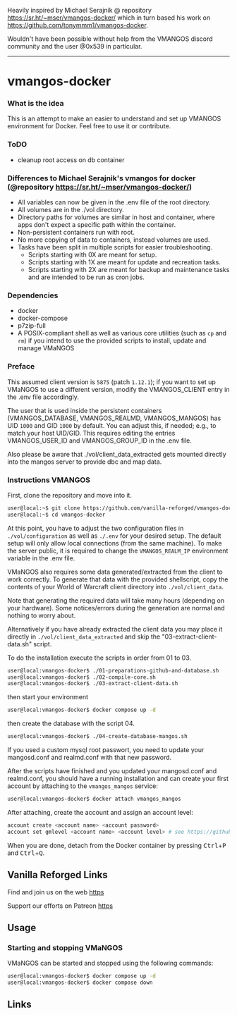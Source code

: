 Heavily inspired by Michael Serajnik @ repository https://sr.ht/~mser/vmangos-docker/ which in turn based his work on https://github.com/tonymmm1/vmangos-docker.

Wouldn't have been possible without help from the VMANGOS discord community and the user @0x539 in particular.

---

# vmangos-docker

### What is the idea

This is an attempt to make an easier to understand and set up VMANGOS environment for Docker.
Feel free to use it or contribute.

### ToDO

- cleanup root access on db container

### Differences to Michael Serajnik's vmangos for docker (@repository https://sr.ht/~mser/vmangos-docker/)

- All variables can now be given in the .env file of the root directory.
- All volumes are in the ./vol directory.
- Directory paths for volumes are similar in host and container, where apps don't expect a specific path within the container.
- Non-persistent containers run with root.
- No more copying of data to containers, instead volumes are used.
- Tasks have been split in multiple scripts for easier troubleshooting.
   - Scripts starting with 0X are meant for setup.
   - Scripts starting with 1X are meant for update and recreation tasks.
   - Scripts starting with 2X are meant for backup and maintenance tasks and are intended to be run as cron jobs.

### Dependencies

+ docker
+ docker-compose
+ p7zip-full
+ A POSIX-compliant shell as well as various core utilities (such as `cp` and
  `rm`) if you intend to use the provided scripts to install, update and manage
  VMaNGOS

### Preface

This assumed client version is `5875` (patch `1.12.1`); if you want to set up
VMaNGOS to use a different version, modify the VMANGOS_CLIENT entry in the .env file accordingly.

The user that is used inside the persistent containers (VMANGOS_DATABASE, VMANGOS_REALMD, VMANGOS_MANGOS) has UID `1000` and GID `1000` by
default. You can adjust this, if needed; e.g., to match your host UID/GID.
This requires editing the entries VMANGOS_USER_ID and VMANGOS_GROUP_ID in the .env file.

Also please be aware that ./vol/client_data_extracted gets mounted directly into the mangos server to provide dbc and map data.

### Instructions VMANGOS

First, clone the repository and move into it.

```sh
user@local:~$ git clone https://github.com/vanilla-reforged/vmangos-docker
user@local:~$ cd vmangos-docker
```

At this point, you have to adjust the two configuration files in `./vol/configuration` as
well as `./.env` for your desired setup. The default setup will
only allow local connections (from the same machine). To make the server
public, it is required to change the `VMANGOS_REALM_IP` environment variable
in the .env file.

VMaNGOS also requires some data generated/extracted from the client to work
correctly. To generate that data with the provided shellscript, copy
the contents of your World of Warcraft client directory into
`./vol/client_data`.

Note that generating the required data will take many hours (depending on your
hardware). Some notices/errors during the generation are normal and nothing to
worry about.

Alternatively if you have already extracted the client data you may place it directly
in `./vol/client_data_extracted` and skip the "03-extract-client-data.sh" script.

To do the installation execute the scripts in order from 01 to 03.

```sh
user@local:vmangos-docker$ ./01-preparations-github-and-database.sh
user@local:vmangos-docker$ ./02-compile-core.sh
user@local:vmangos-docker$ ./03-extract-client-data.sh
```
then start your environment

```sh
user@local:vmangos-docker$ docker compose up -d
```

then create the database with the script 04.

```sh
user@local:vmangos-docker$ ./04-create-database-mangos.sh
```

If you used a custom mysql root passwort, you need to update your mangosd.conf and realmd.conf with that new password.

After the scripts have finished and you updated your mangosd.conf and realmd.conf, you should have a running installation and
can create your first account by attaching to the `vmangos_mangos` service:

```sh
user@local:vmangos-docker$ docker attach vmangos_mangos
```

After attaching, create the account and assign an account level:

```sh
account create <account name> <account password>
account set gmlevel <account name> <account level> # see https://github.com/vmangos/core/blob/79efe80ae39d94a5e52b71179583509b1df75899/src/shared/Common.h#L184-L191
```

When you are done, detach from the Docker container by pressing
<kbd>Ctrl</kbd>+<kbd>P</kbd> and <kbd>Ctrl</kbd>+<kbd>Q</kbd>.

## Vanilla Reforged Links

Find and join us on the web [https](https://vanillareforged.org/en/)

Support our efforts on Patreon [https](https://www.patreon.com/vanillareforged)

## Usage

### Starting and stopping VMaNGOS

VMaNGOS can be started and stopped using the following commands:

```sh
user@local:vmangos-docker$ docker compose up -d
user@local:vmangos-docker$ docker compose down
```

## Links

[vmangos]: https://github.com/vmangos/core
[tonymmm1-vmangos-docker]: https://github.com/tonymmm1/vmangos-docker
[Michael Serajnik vmangos-docker]: https://sr.ht/~mser/
